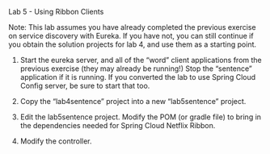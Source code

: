 

Lab 5 - Using Ribbon Clients

Note: This lab assumes you have already completed the previous exercise on service discovery with Eureka.  If you have not, you can still continue if you obtain the solution projects for lab 4, and use them as a starting point.


1.  Start the eureka server, and all of the “word” client applications from the previous exercise (they may already be running!)  Stop the “sentence” application if it is running.  If you converted the lab to use Spring Cloud Config server, be sure to start that too.

2.  Copy the “lab4sentence” project into a new “lab5sentence” project.

3.  Edit the lab5sentence project.  Modify the POM (or gradle file) to bring in the dependencies needed for Spring Cloud Netflix Ribbon.

4.  Modify the controller.

